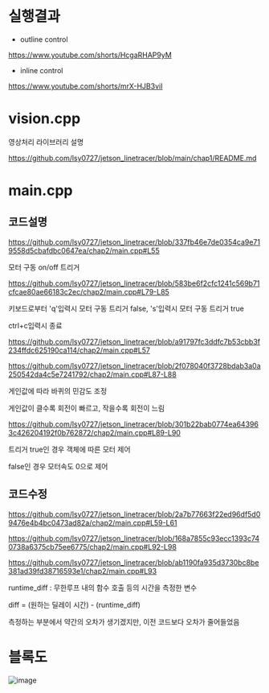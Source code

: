 # 실행결과

- outline control

https://www.youtube.com/shorts/HcgaRHAP9yM

- inline control

https://www.youtube.com/shorts/mrX-HJB3viI

# vision.cpp

영상처리 라이브러리 설명

https://github.com/lsy0727/jetson_linetracer/blob/main/chap1/README.md

# main.cpp

## 코드설명

https://github.com/lsy0727/jetson_linetracer/blob/337fb46e7de0354ca9e719558d5cbafdbc0647ea/chap2/main.cpp#L55

모터 구동 on/off 트리거

https://github.com/lsy0727/jetson_linetracer/blob/583be6f2cfc1241c569b71cfcae80ae66183c2ec/chap2/main.cpp#L79-L85

키보드로부터 'q'입력시 모터 구동 트리거 false, 's'입력시 모터 구동 트리거 true

ctrl+c입력시 종료

https://github.com/lsy0727/jetson_linetracer/blob/a91797fc3ddfc7b53cbb3f234ffdc625190ca114/chap2/main.cpp#L57

https://github.com/lsy0727/jetson_linetracer/blob/2f078040f3728bdab3a0a250542da4c5e7241792/chap2/main.cpp#L87-L88

게인값에 따라 바퀴의 민감도 조정

게인값이 클수록 회전이 빠르고, 작을수록 회전이 느림

https://github.com/lsy0727/jetson_linetracer/blob/301b22bab0774ea643963c426204192f0b762872/chap2/main.cpp#L89-L90

트리거 true인 경우 객체에 따른 모터 제어

false인 경우 모터속도 0으로 제어

## 코드수정

https://github.com/lsy0727/jetson_linetracer/blob/2a7b77663f22ed96df5d09476e4b4bc0473ad82a/chap2/main.cpp#L59-L61

https://github.com/lsy0727/jetson_linetracer/blob/168a7855c93ecc1393c740738a6375cb75ee6775/chap2/main.cpp#L92-L98

https://github.com/lsy0727/jetson_linetracer/blob/ab1190fa935d3730bc8be381ad39fd38716593e1/chap2/main.cpp#L93

runtime_diff : 무한루프 내의 함수 호출 등의 시간을 측정한 변수

diff = (원하는 딜레이 시간) - (runtime_diff)

측정하는 부분에서 약간의 오차가 생기겠지만, 이전 코드보다 오차가 줄어들었음


# 블록도

![image](https://github.com/user-attachments/assets/31085376-6b1a-4136-8583-3f0b7a74a940)
